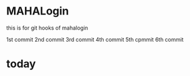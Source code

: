# MAHALogin
this is for git hooks  of mahalogin

1st commit 
2nd commit
3rd commit
4th commit
5th cpmmit
6th commit



# today
